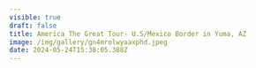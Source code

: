 ```yaml
---
visible: true
draft: false
title: America The Great Tour- U.S/Mexico Border in Yuma, AZ
image: /img/gallery/gn4mrolwyaaxphd.jpeg
date: 2024-05-24T15:38:05.388Z
---
```


